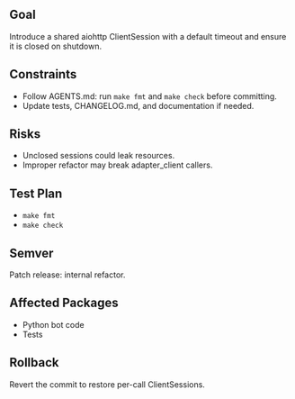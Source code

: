 ## Goal
Introduce a shared aiohttp ClientSession with a default timeout and ensure it is closed on shutdown.

## Constraints
- Follow AGENTS.md: run `make fmt` and `make check` before committing.
- Update tests, CHANGELOG.md, and documentation if needed.

## Risks
- Unclosed sessions could leak resources.
- Improper refactor may break adapter_client callers.

## Test Plan
- `make fmt`
- `make check`

## Semver
Patch release: internal refactor.

## Affected Packages
- Python bot code
- Tests

## Rollback
Revert the commit to restore per-call ClientSessions.
